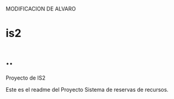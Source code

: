 


MODIFICACION DE ALVARO

# is2
# ..
Proyecto de IS2

Este es el readme del Proyecto Sistema de reservas de recursos. 
